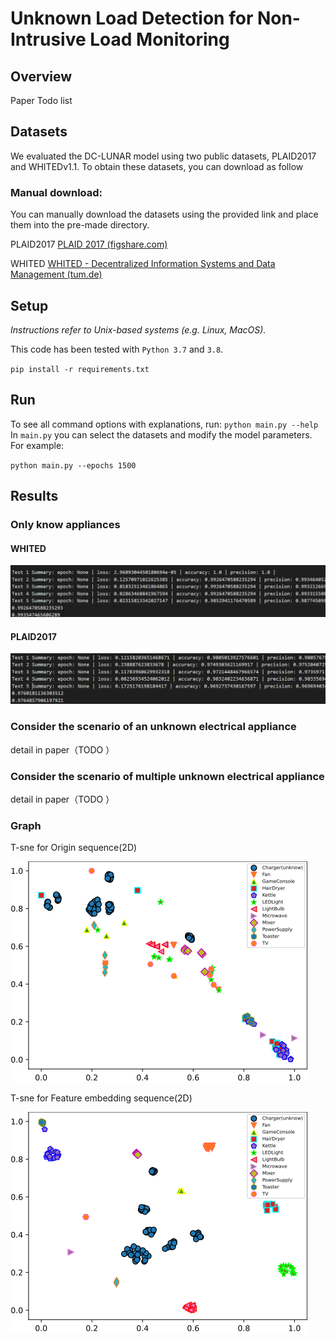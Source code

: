 # Unknown Load Detection for Non-Intrusive Load Monitoring 

## Overview

Paper Todo list

## Datasets

We evaluated the DC-LUNAR model using  two public datasets, PLAID2017 and WHITEDv1.1. To obtain these datasets, you can download as follow

### Manual download:

You can manually download the datasets using the provided link and place them into the pre-made directory.

PLAID2017 [PLAID 2017 (figshare.com)](https://figshare.com/articles/dataset/PLAID_2017/11605215?file=21003861)

WHITED [WHITED - Decentralized Information Systems and Data Management (tum.de)](https://www.cs.cit.tum.de/dis/resources/whited/)

## Setup

_Instructions refer to Unix-based systems (e.g. Linux, MacOS)._

This code has been tested with `Python 3.7` and `3.8`.

`pip install -r requirements.txt`

## Run

To see all command options with explanations, run: `python main.py --help`
In `main.py` you can select the datasets and modify the model parameters.
For example:

`python main.py --epochs 1500 `

## Results

### Only know appliances

#### WHITED

![image-20240928095952648](./Fig/WHITED.png)

#### PLAID2017

![image-20240928100108900](./Fig/Plaid2017.png)

### Consider the scenario of an unknown electrical appliance

detail in paper（TODO ）

### Consider the scenario of multiple unknown electrical appliance

detail in paper（TODO ）



### Graph

T-sne for Origin sequence(2D)

![origin_2D](./Fig/origin_2D.png)

T-sne for Feature embedding sequence(2D)

![all_train_2D](./Fig/all_train_2D.png)
